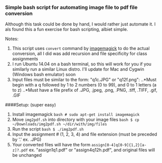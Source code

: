 ### Simple bash script for automating image file to pdf file conversion

Although this task could be done by hand, I would rather just automate it. I als found this a fun exercise for bash scripting, albiet simple. 

Notes: 

1. This script uses `convert` command by [imagemagick](http://www.imagemagick.org/script/index.php "ImageMagick") to do the actual conversion, all I did was add recursion and file specificity for class assignments
2. I run Ubuntu 14.04 on a bash terminal, so this will work for you if you similarly run a similar Linux distro. I'll update for Mac and Cygwin (Windows bash emulator) soon
3. Input files must be similar to the form: "q1c.JPG" or "q12f.png":
  ..*Must begin with a q followed by 1 to 2 numbers (0 to 99), and 0 to 1 letters (a to z)
  ..*Must have a file prefix of .JPG, .jpeg, .png, .PNG, .tiff, .TIFF, .gif, .GIF

####Setup: (super easy)

1. Install imagemagick
         ```bash
         # sudo apt-get install imagemagick
         ```
2. Move `img2pdf.sh` into directory with your image files
         ```bash
         $ cp ~/Downloads/img2pdf.sh ~/dir/with/img/files
         ```
3. Run the script
         ```bash
         $ ./img2pdf.sh
         ```
4. Input the assignment # (1, 2, 3, 4) and file extension (must be preceded by '.' ex. .JPG)
5. Your converted files will have the form `assign[0-4]q[0-9]{1,2}[a-z]?.pdf` ex. "assign1q1.pdf" or "assign4q12h.pdf", and original files will be unchanged


